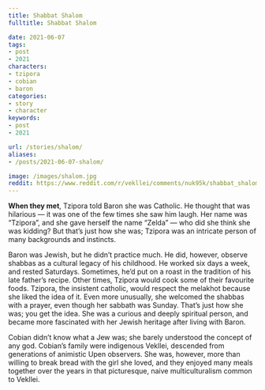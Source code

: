 ```yaml
---
title: Shabbat Shalom
fulltitle: Shabbat Shalom

date: 2021-06-07
tags:
- post
- 2021
characters:
- tzipora
- cobian
- baron
categories:
- story
- character
keywords:
- post
- 2021

url: /stories/shalom/
aliases:
- /posts/2021-06-07-shalom/

image: /images/shalom.jpg
reddit: https://www.reddit.com/r/vekllei/comments/nuk95k/shabbat_shalom/
---
```


**When they met**, Tzipora told Baron she was Catholic. He thought that was hilarious — it was one of the few times she saw him laugh. Her name was “Tzipora”, and she gave herself the name “Zelda” — who did she think she was kidding? But that’s just how she was; Tzipora was an intricate person of many backgrounds and instincts.

Baron was Jewish, but he didn’t practice much. He did, however, observe shabbas as a cultural legacy of his childhood. He worked six days a week, and rested Saturdays. Sometimes, he’d put on a roast in the tradition of his late father’s recipe. Other times, Tzipora would cook some of their favourite foods. Tzipora, the insistent catholic, would respect the melakhot because she liked the idea of it. Even more unusually, she welcomed the shabbas with a prayer, even though her sabbath was Sunday. That’s just how she was; you get the idea. She was a curious and deeply spiritual person, and became more fascinated with her Jewish heritage after living with Baron.

Cobian didn’t know what a Jew was; she barely understood the concept of any god. Cobian’s family were indigenous Vekllei, descended from generations of animistic Upen observers. She was, however, more than willing to break bread with the girl she loved, and they enjoyed many meals together over the years in that picturesque, naive multiculturalism common to Vekllei.
